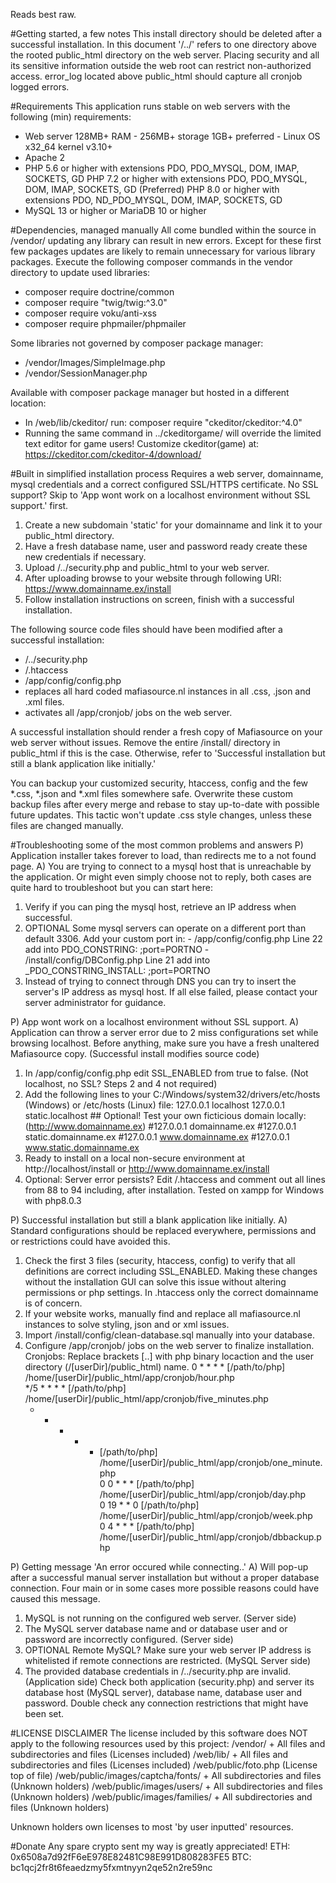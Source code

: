 Reads best raw.

#Getting started, a few notes
This install directory should be deleted after a successful installation.
In this document '/../' refers to one directory above the rooted public_html directory on the web server.
Placing security and all its sensitive information outside the web root can restrict non-authorized access.
error_log located above public_html should capture all cronjob logged errors.


#Requirements
This application runs stable on web servers with the following (min) requirements:
  - Web server 128MB+ RAM - 256MB+ storage 1GB+ preferred - Linux OS x32_64 kernel v3.10+
  - Apache 2
  - PHP 5.6 or higher with extensions PDO, PDO_MYSQL, DOM, IMAP, SOCKETS, GD
    PHP 7.2 or higher with extensions PDO, PDO_MYSQL, DOM, IMAP, SOCKETS, GD (Preferred)
    PHP 8.0 or higher with extensions PDO, ND_PDO_MYSQL, DOM, IMAP, SOCKETS, GD
  - MySQL 13 or higher or MariaDB 10 or higher


#Dependencies, managed manually
All come bundled within the source in /vendor/ updating any library can result in new errors.
Except for these first few packages updates are likely to remain unnecessary for various library packages.
Execute the following composer commands in the vendor directory to update used libraries:
  - composer require doctrine/common
  - composer require "twig/twig:^3.0"
  - composer require voku/anti-xss
  - composer require phpmailer/phpmailer

Some libraries not governed by composer package manager:
  - /vendor/Images/SimpleImage.php
  - /vendor/SessionManager.php

Available with composer package manager but hosted in a different location:
  - In /web/lib/ckeditor/ run: composer require "ckeditor/ckeditor:^4.0"
  - Running the same command in ../ckeditorgame/ will override the limited text editor for game users!
Customize ckeditor(game) at: https://ckeditor.com/ckeditor-4/download/


#Built in simplified installation process
Requires a web server, domainname, mysql credentials and a correct configured SSL/HTTPS certificate.
No SSL support? Skip to 'App wont work on a localhost environment without SSL support.' first.
  1) Create a new subdomain 'static' for your domainname and link it to your public_html directory.
  2) Have a fresh database name, user and password ready create these new credentials if necessary.
  3) Upload /../security.php and public_html to your web server.
  4) After uploading browse to your website through following URI: https://www.domainname.ex/install
  5) Follow installation instructions on screen, finish with a successful installation.

The following source code files should have been modified after a successful installation:
  - /../security.php
  - /.htaccess
  - /app/config/config.php
  - replaces all hard coded mafiasource.nl instances in all .css, .json and .xml files.
  - activates all /app/cronjob/ jobs on the web server.

A successful installation should render a fresh copy of Mafiasource on your web server without issues.
Remove the entire /install/ directory in public_html if this is the case.
Otherwise, refer to 'Successful installation but still a blank application like initially.'

You can backup your customized security, htaccess, config and the few *.css, *.json and *.xml files somewhere safe.
Overwrite these custom backup files after every merge and rebase to stay up-to-date with possible future updates.
This tactic won't update .css style changes, unless these files are changed manually.


#Troubleshooting some of the most common problems and answers
P) Application installer takes forever to load, than redirects me to a not found page.
A) You are trying to connect to a mysql host that is unreachable by the application.
Or might even simply choose not to reply, both cases are quite hard to troubleshoot but you can start here:
  1) Verify if you can ping the mysql host, retrieve an IP address when successful.
  2) OPTIONAL Some mysql servers can operate on a different port than default 3306. Add your custom port in:
    - /app/config/config.php Line 22 add into PDO_CONSTRING: ;port=PORTNO
    - /install/config/DBConfig.php Line 21 add into _PDO_CONSTRING_INSTALL: ;port=PORTNO
  3) Instead of trying to connect through DNS you can try to insert the server's IP address as mysql host.
If all else failed, please contact your server administrator for guidance.

P) App wont work on a localhost environment without SSL support.
A) Application can throw a server error due to 2 miss configurations set while browsing localhost.
Before anything, make sure you have a fresh unaltered Mafiasource copy. (Successful install modifies source code)
  1) In /app/config/config.php edit SSL_ENABLED from true to false. (Not localhost, no SSL? Steps 2 and 4 not required)
  2) Add the following lines to your C:/Windows/system32/drivers/etc/hosts (Windows) or /etc/hosts (Linux) file:
    127.0.0.1 localhost
    127.0.0.1 static.localhost
    ## Optional! Test your own ficticious domain locally: (http://www.domainname.ex)
    #127.0.0.1 domainname.ex
    #127.0.0.1 static.domainname.ex
    #127.0.0.1 www.domainname.ex
    #127.0.0.1 www.static.domainname.ex
  3) Ready to install on a local non-secure environment at http://localhost/install or http://www.domainname.ex/install
  4) Optional: Server error persists? Edit /.htaccess and comment out all lines from 88 to 94 including, after installation.
Tested on xampp for Windows with php8.0.3

P) Successful installation but still a blank application like initially.
A) Standard configurations should be replaced everywhere, permissions and or restrictions could have avoided this.
  1) Check the first 3 files (security, htaccess, config) to verify that all definitions are correct including SSL_ENABLED.
    Making these changes without the installation GUI can solve this issue without altering permissions or php settings.
    In .htaccess only the correct domainname is of concern.
  2) If your website works, manually find and replace all mafiasource.nl instances to solve styling, json and or xml issues.
  3) Import /install/config/clean-database.sql manually into your database.
  4) Configure /app/cronjob/ jobs on the web server to finalize installation.
    Cronjobs: Replace brackets [..] with php binary locaction and the user directory (/[userDir]/public_html) name.
      0	  *   *	  *	  *   [/path/to/php] /home/[userDir]/public_html/app/cronjob/hour.php	    
      */5 *	  *	  *	  *   [/path/to/php] /home/[userDir]/public_html/app/cronjob/five_minutes.php	    
      *	  *   *	  *	  *   [/path/to/php] /home/[userDir]/public_html/app/cronjob/one_minute.php	    
      0	  0   *	  *	  *   [/path/to/php] /home/[userDir]/public_html/app/cronjob/day.php	    
      0	  19  *   *	  0   [/path/to/php] /home/[userDir]/public_html/app/cronjob/week.php	    
      0	  4   *   *	  *   [/path/to/php] /home/[userDir]/public_html/app/cronjob/dbbackup.php

P) Getting message 'An error occured while connecting..'
A) Will pop-up after a successful manual server installation but without a proper database connection.
Four main or in some cases more possible reasons could have caused this message.
  1) MySQL is not running on the configured web server. (Server side)
  2) The MySQL server database name and or database user and or password are incorrectly configured. (Server side)
  2) OPTIONAL Remote MySQL? Make sure your web server IP address is whitelisted if remote connections are restricted. (MySQL Server side)
  4) The provided database credentials in /../security.php are invalid. (Application side)
Check both application (security.php) and server its database host (MySQL server), database name, database user and password.
Double check any connection restrictions that might have been set.


#LICENSE DISCLAIMER
The license included by this software does NOT apply to the following resources used by this project:
  /vendor/ + All files and subdirectories and files (Licenses included)
  /web/lib/ + All files and subdirectories and files (Licenses included)
  /web/public/foto.php (License top of file)
  /web/public/images/captcha/fonts/ + All subdirectories and files (Unknown holders)
  /web/public/images/users/ + All subdirectories and files (Unknown holders)
  /web/public/images/families/ + All subdirectories and files (Unknown holders)

Unknown holders own licenses to most 'by user inputted' resources.


#Donate
Any spare crypto sent my way is greatly appreciated!
ETH: 0x6508a7d92fF6eE978E82481C98E991D808283FE5
BTC: bc1qcj2fr8t6feaedzmy5fxmtnyyn2qe52n2re59nc
